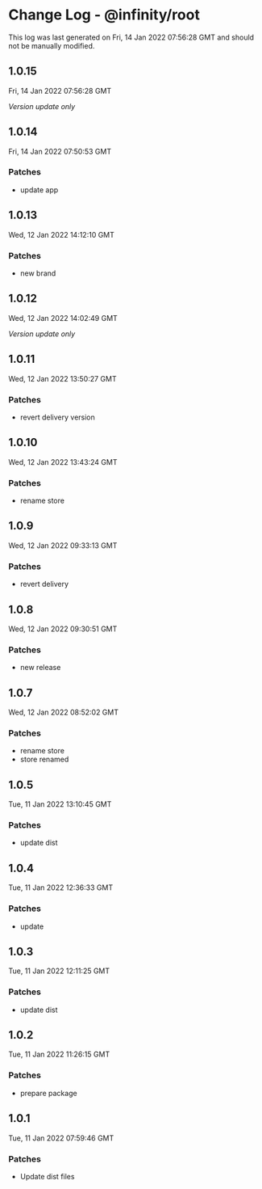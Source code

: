 # Change Log - @infinity/root

This log was last generated on Fri, 14 Jan 2022 07:56:28 GMT and should not be manually modified.

## 1.0.15
Fri, 14 Jan 2022 07:56:28 GMT

_Version update only_

## 1.0.14
Fri, 14 Jan 2022 07:50:53 GMT

### Patches

- update app

## 1.0.13
Wed, 12 Jan 2022 14:12:10 GMT

### Patches

- new brand

## 1.0.12
Wed, 12 Jan 2022 14:02:49 GMT

_Version update only_

## 1.0.11
Wed, 12 Jan 2022 13:50:27 GMT

### Patches

- revert delivery version

## 1.0.10
Wed, 12 Jan 2022 13:43:24 GMT

### Patches

- rename store

## 1.0.9
Wed, 12 Jan 2022 09:33:13 GMT

### Patches

- revert delivery

## 1.0.8
Wed, 12 Jan 2022 09:30:51 GMT

### Patches

- new release

## 1.0.7
Wed, 12 Jan 2022 08:52:02 GMT

### Patches

- rename store
- store renamed

## 1.0.5
Tue, 11 Jan 2022 13:10:45 GMT

### Patches

- update dist

## 1.0.4
Tue, 11 Jan 2022 12:36:33 GMT

### Patches

- update

## 1.0.3
Tue, 11 Jan 2022 12:11:25 GMT

### Patches

- update dist

## 1.0.2
Tue, 11 Jan 2022 11:26:15 GMT

### Patches

- prepare package

## 1.0.1
Tue, 11 Jan 2022 07:59:46 GMT

### Patches

- Update dist files


